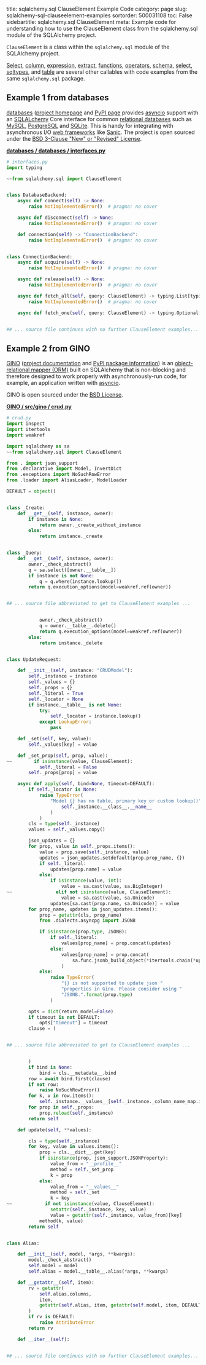 title: sqlalchemy.sql ClauseElement Example Code
category: page
slug: sqlalchemy-sql-clauseelement-examples
sortorder: 500031108
toc: False
sidebartitle: sqlalchemy.sql ClauseElement
meta: Example code for understanding how to use the ClauseElement class from the sqlalchemy.sql module of the SQLAlchemy project.


`ClauseElement` is a class within the `sqlalchemy.sql` module of the SQLAlchemy project.

<a href="/sqlalchemy-sql-select-examples.html">Select</a>,
<a href="/sqlalchemy-sql-column-examples.html">column</a>,
<a href="/sqlalchemy-sql-expression-examples.html">expression</a>,
<a href="/sqlalchemy-sql-extract-examples.html">extract</a>,
<a href="/sqlalchemy-sql-functions-examples.html">functions</a>,
<a href="/sqlalchemy-sql-operators-examples.html">operators</a>,
<a href="/sqlalchemy-sql-schema-examples.html">schema</a>,
<a href="/sqlalchemy-sql-select-examples.html">select</a>,
<a href="/sqlalchemy-sql-sqltypes-examples.html">sqltypes</a>,
and <a href="/sqlalchemy-sql-table-examples.html">table</a>
are several other callables with code examples from the same `sqlalchemy.sql` package.

## Example 1 from databases
[databases](https://github.com/encode/databases)
([project homepage](https://www.encode.io/databases/)
and
[PyPI page](https://pypi.org/project/databases/) provides
[asyncio](https://docs.python.org/3/library/asyncio.html) support
with an [SQLALchemy](/sqlalchemy.html) Core interface for common
[relational databases](/databases.html) such as [MySQL](/mysql.html),
[PostgreSQL](/postgresql.html) and [SQLite](/sqlite.html). This is
handy for integrating with asynchronous I/O
[web frameworks](/web-frameworks.html) like [Sanic](/sanic.html).
The project is open sourced under the
[BSD 3-Clause "New" or "Revised" License](https://github.com/encode/databases/blob/master/LICENSE.md).

[**databases / databases / interfaces.py**](https://github.com/encode/databases/blob/master/databases/./interfaces.py)

```python
# interfaces.py
import typing

~~from sqlalchemy.sql import ClauseElement


class DatabaseBackend:
    async def connect(self) -> None:
        raise NotImplementedError()  # pragma: no cover

    async def disconnect(self) -> None:
        raise NotImplementedError()  # pragma: no cover

    def connection(self) -> "ConnectionBackend":
        raise NotImplementedError()  # pragma: no cover


class ConnectionBackend:
    async def acquire(self) -> None:
        raise NotImplementedError()  # pragma: no cover

    async def release(self) -> None:
        raise NotImplementedError()  # pragma: no cover

    async def fetch_all(self, query: ClauseElement) -> typing.List[typing.Mapping]:
        raise NotImplementedError()  # pragma: no cover

    async def fetch_one(self, query: ClauseElement) -> typing.Optional[typing.Mapping]:


## ... source file continues with no further ClauseElement examples...

```


## Example 2 from GINO
[GINO](https://github.com/fantix/gino)
([project documentation](https://python-gino.readthedocs.io/en/latest/)
and
[PyPI package information](https://pypi.org/project/gino/))
is an [object-relational mapper (ORM)](/object-relational-mappers-orms.html)
built on SQLAlchemy that is non-blocking and therefore designed to work properly
with asynchronously-run code, for example, an application written with
[asyncio](https://docs.python.org/3/library/asyncio.html).

GINO is open sourced under the [BSD License](https://github.com/python-gino/gino/blob/master/LICENSE).

[**GINO / src/gino / crud.py**](https://github.com/python-gino/gino/blob/master/src/gino/./crud.py)

```python
# crud.py
import inspect
import itertools
import weakref

import sqlalchemy as sa
~~from sqlalchemy.sql import ClauseElement

from . import json_support
from .declarative import Model, InvertDict
from .exceptions import NoSuchRowError
from .loader import AliasLoader, ModelLoader

DEFAULT = object()


class _Create:
    def __get__(self, instance, owner):
        if instance is None:
            return owner._create_without_instance
        else:
            return instance._create


class _Query:
    def __get__(self, instance, owner):
        owner._check_abstract()
        q = sa.select([owner.__table__])
        if instance is not None:
            q = q.where(instance.lookup())
        return q.execution_options(model=weakref.ref(owner))


## ... source file abbreviated to get to ClauseElement examples ...


            owner._check_abstract()
            q = owner.__table__.delete()
            return q.execution_options(model=weakref.ref(owner))
        else:
            return instance._delete


class UpdateRequest:

    def __init__(self, instance: "CRUDModel"):
        self._instance = instance
        self._values = {}
        self._props = {}
        self._literal = True
        self._locator = None
        if instance.__table__ is not None:
            try:
                self._locator = instance.lookup()
            except LookupError:
                pass

    def _set(self, key, value):
        self._values[key] = value

    def _set_prop(self, prop, value):
~~        if isinstance(value, ClauseElement):
            self._literal = False
        self._props[prop] = value

    async def apply(self, bind=None, timeout=DEFAULT):
        if self._locator is None:
            raise TypeError(
                "Model {} has no table, primary key or custom lookup()".format(
                    self._instance.__class__.__name__
                )
            )
        cls = type(self._instance)
        values = self._values.copy()

        json_updates = {}
        for prop, value in self._props.items():
            value = prop.save(self._instance, value)
            updates = json_updates.setdefault(prop.prop_name, {})
            if self._literal:
                updates[prop.name] = value
            else:
                if isinstance(value, int):
                    value = sa.cast(value, sa.BigInteger)
~~                elif not isinstance(value, ClauseElement):
                    value = sa.cast(value, sa.Unicode)
                updates[sa.cast(prop.name, sa.Unicode)] = value
        for prop_name, updates in json_updates.items():
            prop = getattr(cls, prop_name)
            from .dialects.asyncpg import JSONB

            if isinstance(prop.type, JSONB):
                if self._literal:
                    values[prop_name] = prop.concat(updates)
                else:
                    values[prop_name] = prop.concat(
                        sa.func.jsonb_build_object(*itertools.chain(*updates.items()))
                    )
            else:
                raise TypeError(
                    "{} is not supported to update json "
                    "properties in Gino. Please consider using "
                    "JSONB.".format(prop.type)
                )

        opts = dict(return_model=False)
        if timeout is not DEFAULT:
            opts["timeout"] = timeout
        clause = (


## ... source file abbreviated to get to ClauseElement examples ...


        )
        if bind is None:
            bind = cls.__metadata__.bind
        row = await bind.first(clause)
        if not row:
            raise NoSuchRowError()
        for k, v in row.items():
            self._instance.__values__[self._instance._column_name_map.invert_get(k)] = v
        for prop in self._props:
            prop.reload(self._instance)
        return self

    def update(self, **values):

        cls = type(self._instance)
        for key, value in values.items():
            prop = cls.__dict__.get(key)
            if isinstance(prop, json_support.JSONProperty):
                value_from = "__profile__"
                method = self._set_prop
                k = prop
            else:
                value_from = "__values__"
                method = self._set
                k = key
~~            if not isinstance(value, ClauseElement):
                setattr(self._instance, key, value)
                value = getattr(self._instance, value_from)[key]
            method(k, value)
        return self


class Alias:

    def __init__(self, model, *args, **kwargs):
        model._check_abstract()
        self.model = model
        self.alias = model.__table__.alias(*args, **kwargs)

    def __getattr__(self, item):
        rv = getattr(
            self.alias.columns,
            item,
            getattr(self.alias, item, getattr(self.model, item, DEFAULT)),
        )
        if rv is DEFAULT:
            raise AttributeError
        return rv

    def __iter__(self):


## ... source file continues with no further ClauseElement examples...

```

